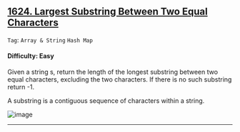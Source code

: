 ## [1624. Largest Substring Between Two Equal Characters](https://leetcode.com/problems/largest-substring-between-two-equal-characters)

```Tag```: ```Array & String``` ```Hash Map```

#### Difficulty: Easy

Given a string s, return the length of the longest substring between two equal characters, excluding the two characters. If there is no such substring return -1.

A substring is a contiguous sequence of characters within a string.

![image](https://github.com/quananhle/Python/assets/35042430/b53a7002-460d-4fc6-9f51-5cdef17383bf)

---

